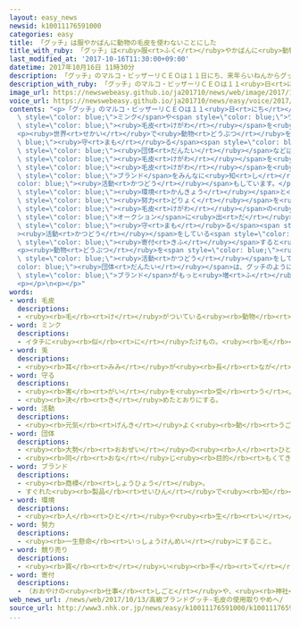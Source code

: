 ```yaml
---
layout: easy_news
newsid: k10011176591000
categories: easy
title: 「グッチ」は服やかばんに動物の毛皮を使わないことにした
title_with_ruby: 「グッチ」は<ruby>服<rt>ふく</rt></ruby>やかばんに<ruby>動物<rt>どうぶつ</rt></ruby>の<ruby>毛皮<rt>けがわ</rt></ruby>を<ruby>使<rt>つか</rt></ruby>わないことにした
last_modified_at: '2017-10-16T11:30:00+09:00'
datetime: 2017年10月16日 11時30分
description: 「グッチ」のマルコ・ビッザーリＣＥＯは１１日にち、来年らいねんからグッチの服ふくやかばんに、ミンクやウサギなどの動物どうぶつの毛皮けがわを使つかわないと言いいました。
description_with_ruby: 「グッチ」のマルコ・ビッザーリＣＥＯは１１<ruby>日<rt>にち</rt></ruby>、<ruby>来年<rt>らいねん</rt></ruby>からグッチの<ruby>服<rt>ふく</rt></ruby>やかばんに、ミンクやウサギなどの<ruby>動物<rt>どうぶつ</rt></ruby>の<ruby>毛皮<rt>けがわ</rt></ruby>を<ruby>使<rt>つか</rt></ruby>わないと<ruby>言<rt>い</rt></ruby>いました。
image_url: https://newswebeasy.github.io/ja201710/news/web/image/2017/10/16/k10011176591000.jpg
voice_url: https://newswebeasy.github.io/ja201710/news/easy/voice/2017/10/16/k10011176591000.mp3
contents: "<p>「グッチ」のマルコ・ビッザーリＣＥＯは１１<ruby>日<rt>にち</rt></ruby>、<ruby>来年<rt>らいねん</rt></ruby>からグッチの<ruby>服<rt>ふく</rt></ruby>やかばんに、<span\
  \ style=\"color: blue;\">ミンク</span>や<span style=\"color: blue;\">ウサギ</span>などの<ruby>動物<rt>どうぶつ</rt></ruby>の<span\
  \ style=\"color: blue;\"><ruby>毛皮<rt>けがわ</rt></ruby></span>を<ruby>使<rt>つか</rt></ruby>わないと<ruby>言<rt>い</rt></ruby>いました。</p>\n\
  <p><ruby>世界<rt>せかい</rt></ruby>で<ruby>動物<rt>どうぶつ</rt></ruby>を<span style=\"color:\
  \ blue;\"><ruby>守<rt>まも</rt></ruby>る</span><span style=\"color: blue;\"><ruby>活動<rt>かつどう</rt></ruby></span>をしている<span\
  \ style=\"color: blue;\"><ruby>団体<rt>だんたい</rt></ruby></span>などは、<ruby>動物<rt>どうぶつ</rt></ruby>の<span\
  \ style=\"color: blue;\"><ruby>毛皮<rt>けがわ</rt></ruby></span>を<ruby>使<rt>つか</rt></ruby>うことに<ruby>反対<rt>はんたい</rt></ruby>しています。<span\
  \ style=\"color: blue;\"><ruby>毛皮<rt>けがわ</rt></ruby></span>を<ruby>使<rt>つか</rt></ruby>っていない<span\
  \ style=\"color: blue;\">ブランド</span>をみんなに<ruby>知<rt>し</rt></ruby>ってもらう<span style=\"\
  color: blue;\"><ruby>活動<rt>かつどう</rt></ruby></span>もしています。</p>\n<p>ビッザーリＣＥＯは「どうしたら<span\
  \ style=\"color: blue;\"><ruby>環境<rt>かんきょう</rt></ruby></span>と<ruby>動物<rt>どうぶつ</rt></ruby>にいいかを<ruby>考<rt>かんが</rt></ruby>えながら、これからも<span\
  \ style=\"color: blue;\"><ruby>努力<rt>どりょく</rt></ruby></span>を<ruby>続<rt>つづ</rt></ruby>けます」と<ruby>話<rt>はな</rt></ruby>しました。グッチは、<ruby>今<rt>いま</rt></ruby>ある<span\
  \ style=\"color: blue;\"><ruby>毛皮<rt>けがわ</rt></ruby></span>の<ruby>服<rt>ふく</rt></ruby>などは<span\
  \ style=\"color: blue;\">オークション</span>に<ruby>出<rt>だ</rt></ruby>して、<ruby>売<rt>う</rt></ruby>ったお<ruby>金<rt>かね</rt></ruby>を<ruby>動物<rt>どうぶつ</rt></ruby>を<span\
  \ style=\"color: blue;\"><ruby>守<rt>まも</rt></ruby>る</span><span style=\"color: blue;\"\
  ><ruby>活動<rt>かつどう</rt></ruby></span>をしている<span style=\"color: blue;\"><ruby>団体<rt>だんたい</rt></ruby></span>に<span\
  \ style=\"color: blue;\"><ruby>寄付<rt>きふ</rt></ruby></span>すると<ruby>言<rt>い</rt></ruby>っています。</p>\n\
  <p><ruby>動物<rt>どうぶつ</rt></ruby>を<span style=\"color: blue;\"><ruby>守<rt>まも</rt></ruby>る</span><span\
  \ style=\"color: blue;\"><ruby>活動<rt>かつどう</rt></ruby></span>をしている<span style=\"\
  color: blue;\"><ruby>団体<rt>だんたい</rt></ruby></span>は、グッチのように<ruby>動物<rt>どうぶつ</rt></ruby>を<ruby>大事<rt>だいじ</rt></ruby>にしようとする<span\
  \ style=\"color: blue;\">ブランド</span>がもっと<ruby>増<rt>ふ</rt></ruby>えてほしいと<ruby>考<rt>かんが</rt></ruby>えています。</p>\n\
  <p></p>\n<p></p>"
words:
- word: 毛皮
  descriptions:
  - <ruby><rb>毛</rb><rt>け</rt></ruby>がついている<ruby><rb>動物</rb><rt>どうぶつ</rt></ruby>の<ruby><rb>皮</rb><rt>かわ</rt></ruby>。
- word: ミンク
  descriptions:
  - イタチに<ruby><rb>似</rb><rt>に</rt></ruby>たけもの。<ruby><rb>毛</rb><rt>け</rt></ruby>は<ruby><rb>黒茶色</rb><rt>くろちゃいろ</rt></ruby>でやわらかく、つやがあるので、<ruby><rb>高級</rb><rt>こうきゅう</rt></ruby>な<ruby><rb>毛皮</rb><rt>けがわ</rt></ruby>にされる。
- word: 兎
  descriptions:
  - <ruby><rb>耳</rb><rt>みみ</rt></ruby>が<ruby><rb>長</rb><rt>なが</rt></ruby>い<ruby><rb>小形</rb><rt>こがた</rt></ruby>の<ruby><rb>動物</rb><rt>どうぶつ</rt></ruby>。<ruby><rb>野山</rb><rt>のやま</rt></ruby>にすむノウサギ、<ruby><rb>人</rb><rt>ひと</rt></ruby>に<ruby><rb>飼</rb><rt>か</rt></ruby>われたりするシロウサギ・アンゴラウサギなどがいる。ぴょんぴょんと、はねながら<ruby><rb>走</rb><rt>はし</rt></ruby>る。
- word: 守る
  descriptions:
  - <ruby><rb>害</rb><rt>がい</rt></ruby>を<ruby><rb>受</rb><rt>う</rt></ruby>けないように、<ruby><rb>防</rb><rt>ふせ</rt></ruby>ぐ。
  - <ruby><rb>決</rb><rt>き</rt></ruby>めたとおりにする。
- word: 活動
  descriptions:
  - <ruby><rb>元気</rb><rt>げんき</rt></ruby>よく<ruby><rb>動</rb><rt>うご</rt></ruby>いたり、<ruby><rb>働</rb><rt>はたら</rt></ruby>いたりすること。
- word: 団体
  descriptions:
  - <ruby><rb>大勢</rb><rt>おおぜい</rt></ruby>の<ruby><rb>人</rb><rt>ひと</rt></ruby>の<ruby><rb>集</rb><rt>あつ</rt></ruby>まり。
  - <ruby><rb>同</rb><rt>おな</rt></ruby>じ<ruby><rb>目的</rb><rt>もくてき</rt></ruby>を<ruby><rb>持</rb><rt>も</rt></ruby>った<ruby><rb>人々</rb><rt>ひとびと</rt></ruby>の<ruby><rb>集</rb><rt>あつ</rt></ruby>まり。
- word: ブランド
  descriptions:
  - <ruby><rb>商標</rb><rt>しょうひょう</rt></ruby>。
  - すぐれた<ruby><rb>製品</rb><rt>せいひん</rt></ruby>で<ruby><rb>知</rb><rt>し</rt></ruby>られた<ruby><rb>会社</rb><rt>かいしゃ</rt></ruby>。また、そこで<ruby><rb>作</rb><rt>つく</rt></ruby>られた<ruby><rb>商品</rb><rt>しょうひん</rt></ruby>。
- word: 環境
  descriptions:
  - <ruby><rb>人</rb><rt>ひと</rt></ruby>や<ruby><rb>生</rb><rt>い</rt></ruby>き<ruby><rb>物</rb><rt>もの</rt></ruby>を<ruby><rb>取</rb><rt>と</rt></ruby>り<ruby><rb>巻</rb><rt>ま</rt></ruby>き、<ruby><rb>影響</rb><rt>えいきょう</rt></ruby>をあたえる<ruby><rb>周</rb><rt>まわ</rt></ruby>りの<ruby><rb>世界</rb><rt>せかい</rt></ruby>。
- word: 努力
  descriptions:
  - <ruby><rb>一生懸命</rb><rt>いっしょうけんめい</rt></ruby>にすること。
- word: 競り売り
  descriptions:
  - <ruby><rb>買</rb><rt>か</rt></ruby>い<ruby><rb>手</rb><rt>て</rt></ruby>に<ruby><rb>競争</rb><rt>きょうそう</rt></ruby>で<ruby><rb>値段</rb><rt>ねだん</rt></ruby>をつけさせ、いちばん<ruby><rb>高</rb><rt>たか</rt></ruby>い<ruby><rb>値段</rb><rt>ねだん</rt></ruby>をつけた<ruby><rb>人</rb><rt>ひと</rt></ruby>に、その<ruby><rb>品物</rb><rt>しなもの</rt></ruby>を<ruby><rb>売</rb><rt>う</rt></ruby>る<ruby><rb>方法</rb><rt>ほうほう</rt></ruby>。<ruby><rb>競売</rb><rt>きょうばい</rt></ruby>。オークション。せり。
- word: 寄付
  descriptions:
  - （おおやけの<ruby><rb>仕事</rb><rt>しごと</rt></ruby>や、<ruby><rb>神社</rb><rt>じんじゃ</rt></ruby>・<ruby><rb>寺</rb><rt>てら</rt></ruby>・<ruby><rb>団体</rb><rt>だんたい</rt></ruby>などの<ruby><rb>仕事</rb><rt>しごと</rt></ruby>を<ruby><rb>助</rb><rt>たす</rt></ruby>けるために）お<ruby><rb>金</rb><rt>かね</rt></ruby>や<ruby><rb>品物</rb><rt>しなもの</rt></ruby>を<ruby><rb>出</rb><rt>だ</rt></ruby>すこと。
web_news_url: /news/web/2017/10/13/高級ブランドグッチ-毛皮の使用取りやめへ/
source_url: http://www3.nhk.or.jp/news/easy/k10011176591000/k10011176591000.html
...
```

